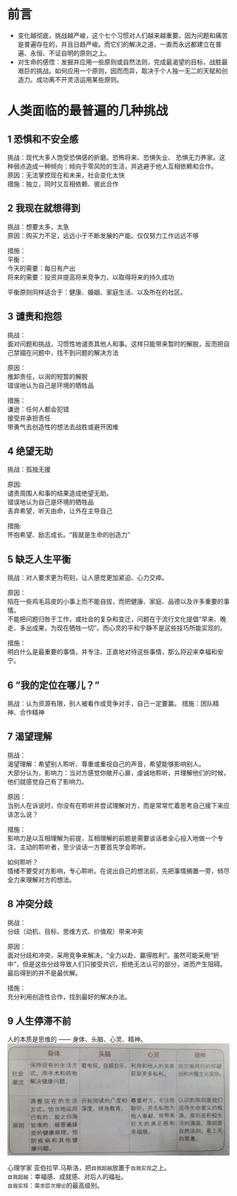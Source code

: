 # 前言

- 变化越彻底，挑战越严峻，这个七个习惯对人们越来越重要。因为问题和痛苦是普遍存在的，并且日趋严峻。而它们的解决之道，一直而永远都建立在普遍、永恒、不证自明的原则之上。
- 对生命的感悟：发掘并应用一些原则或自然法则，完成最渴望的目标，战胜最艰巨的挑战。如何应用一个原则，因而而异，取决于个人独一无二的天赋和创造力。成功离不开灵活运用某些原则。

# 人类面临的最普遍的几种挑战

## 1 恐惧和不安全感

挑战：现代大多人饱受恐惧感的折磨。恐怖将来、恐惧失业、 恐惧无力养家。这种弱点造成一种倾向：倾向于零风险的生活，并逃避于他人互相依赖和合作。  
原因：无法掌控现在和未来，社会变化太快  
措施：独立，同时又互相依赖、彼此合作

## 2 我现在就想得到

挑战：想要太多，太急  
原因：购买力不足，远远小于不断发展的产能。仅仅努力工作远远不够

措施：  
平衡：  
今天的需要：每日有产出  
将来的需要：投资并提高将来竞争力，以取得将来的持久成功

平衡原则同样适合于：健康、婚姻、家庭生活、以及所在的社区。

## 3 谴责和抱怨

挑战：  
面对问题和挑战，习惯性地谴责其他人和事。这样只能带来暂时的解脱，反而把自己禁锢在问题中，找不到问题的解决方法

原因：  
推卸责任，以询的短暂的解脱  
错误地认为自己是环境的牺牲品

措施：  
谦逊：任何人都会犯错  
接受并承担责任  
带勇气去创造性的想法去战胜或避开困难

## 4 绝望无助

挑战：孤独无援

原因:  
谴责周围人和事的结果造成绝望无助。  
错误地认为自己是环境的牺牲品  
丢弃希望，听天由命，让外在主导自己

措施:  
怀抱希望、励志成长。“我就是生命的创造力”

## 5 缺乏人生平衡

挑战：对人要求更为苟刻，让人感觉更加紧迫、心力交瘁。

原因：  
陷在一些鸡毛蒜皮的小事上而不能自拔，而把健康、家庭、品德以及许多重要的事情。  
不能把问题归咎于工作，或社会的复杂和变迁，问题在于流行文化提倡“早来、晚走、多出成果，为现在牺牲一切”。而心灵的平和宁静不是这些技巧所能实现的。

措施：  
明白什么是最重要的事情，并专注、正直地对待这些事情，那么将迎来幸福和安宁。

## 6 ”我的定位在哪儿？”

挑战：认为资源有限，别人被看作成竞争对手，自己一定要赢。
措施：团队精神、合作精神

## 7 渴望理解

挑战：  
渴望理解：希望别人聆听、尊重或重视自己的声音，希望能够影响别人。  
大部分认为，影响力：当对方感觉你敞开心扉，虔诚地聆听，并理解他们的时候，他们就感觉自己有了影响力。

原因：  
当别人在诉说时，你没有在聆听并尝试理解对方，而是常常忙着思考自己接下来应该怎么说？

措施：  
影响力是以互相理解为前提，互相理解的前题是需要谈话者全心投入地做一个专注、主动的聆听者，至少谈话一方要首先学会聆听。

如何聆听？  
情绪不要受对方影响，专心聆听。在说出自己的想法前，先把事情搁置一旁，倾尽全力来理解对方的想法。

## 8 冲突分歧

挑战：  
分歧（动机、目标、思维方式、价值观）带来冲突

原因：  
面对分歧和冲突，采用竞争来解决，“全力以赴、赢得胜利”。虽然可能采用“折中”，但是这些分歧导致人们只接受共识，拒绝无法认可的部分，进而产生阻碍。最后得到的并不是最优解。

措施：  
充分利用创造性合作，找到最好的解决办法。

## 9 人生停滞不前

人的本质是思维的 —— 身体、头脑、心灵、精神。  
![person](images/person.jpg)

心理学家 亚伯拉罕.马斯洛，把`自我超越`放置于`自我实现`之上。  
`自我超越`：幸福感、成就感、对后人的福祉。  
`自我实现`：`需求层次理论`的最高级别。
